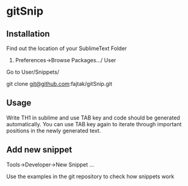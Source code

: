 # gitSnip

## Installation
Find out the location of your SublimeText Folder
1. Preferences->Browse Packages.../ User

Go to User/Snippets/

git clone git@github.com:fajtak/gitSnip.git

## Usage
Write TH1 in sublime and use TAB key and code should be generated automatically. You can use TAB key again to iterate through important positions in the newly generated text.

## Add new snippet

Tools->Developer->New Snippet ...

Use the examples in the git repository to check how snippets work
